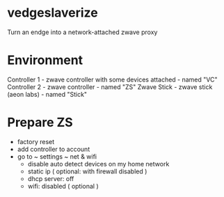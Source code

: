 # vedgeslaverize
Turn an endge into a network-attached zwave proxy

# Environment
Controller 1 - zwave controller with some devices attached - named "VC"
Controller 2 - zwave controller - named "ZS"
Zwave Stick - zwave stick (aeon labs) - named "Stick"

# Prepare ZS
- factory reset
- add controller to account
- go to ~ settings ~ net & wifi
  - disable auto detect devices on my home network
  - static ip ( optional: with firewall disabled )
  - dhcp server: off
  - wifi: disabled ( optional )
